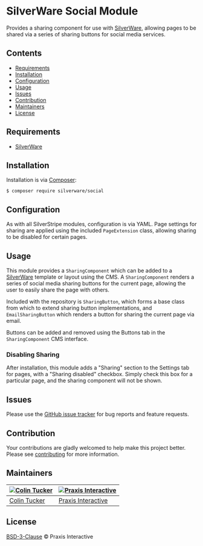 # SilverWare Social Module

Provides a sharing component for use with [SilverWare][silverware], allowing pages to be shared via
a series of sharing buttons for social media services.

## Contents

- [Requirements](#requirements)
- [Installation](#installation)
- [Configuration](#configuration)
- [Usage](#usage)
- [Issues](#issues)
- [Contribution](#contribution)
- [Maintainers](#maintainers)
- [License](#license)

## Requirements

- [SilverWare][silverware]

## Installation

Installation is via [Composer][composer]:

```
$ composer require silverware/social
```

## Configuration

As with all SilverStripe modules, configuration is via YAML. Page settings for sharing are applied
using the included `PageExtension` class, allowing sharing to be disabled for certain pages.

## Usage

This module provides a `SharingComponent` which can be added to a [SilverWare][silverware] template
or layout using the CMS. A `SharingComponent` renders a series of social media sharing buttons for
the current page, allowing the user to easily share the page with others.

Included with the repository is `SharingButton`, which forms a base class from which to extend sharing button
implementations, and `EmailSharingButton` which renders a button for sharing the current page via
email.

Buttons can be added and removed using the Buttons tab in the `SharingComponent` CMS interface.

### Disabling Sharing

After installation, this module adds a "Sharing" section to the Settings tab for pages, with a
"Sharing disabled" checkbox. Simply check this box for a particular page, and the sharing component
will not be shown.

## Issues

Please use the [GitHub issue tracker][issues] for bug reports and feature requests.

## Contribution

Your contributions are gladly welcomed to help make this project better.
Please see [contributing](CONTRIBUTING.md) for more information.

## Maintainers

[![Colin Tucker](https://avatars3.githubusercontent.com/u/1853705?s=144)](https://github.com/colintucker) | [![Praxis Interactive](https://avatars2.githubusercontent.com/u/1782612?s=144)](http://www.praxis.net.au)
---|---
[Colin Tucker](https://github.com/colintucker) | [Praxis Interactive](http://www.praxis.net.au)

## License

[BSD-3-Clause](LICENSE.md) &copy; Praxis Interactive

[composer]: https://getcomposer.org
[silverware]: https://github.com/praxisnetau/silverware
[issues]: https://github.com/praxisnetau/silverware-social/issues

